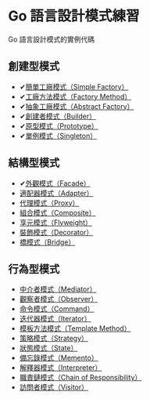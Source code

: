 # Go 語言設計模式練習


Go 語言設計模式的實例代碼

## 創建型模式

* ✔[簡單工廠模式（Simple Factory）](https://github.com/senghoo/golang-design-pattern/tree/master/00_simple_factory)
* ✔[工廠方法模式（Factory Method）](https://github.com/senghoo/golang-design-pattern/tree/master/04_factory_method)
* ✔[抽象工廠模式（Abstract Factory）](https://github.com/senghoo/golang-design-pattern/tree/master/05_abstract_factory)
* ✔[創建者模式（Builder）](https://github.com/senghoo/golang-design-pattern/tree/master/06_builder)
* ✔[原型模式（Prototype）](https://github.com/senghoo/golang-design-pattern/tree/master/07_prototype)
* ✔[單例模式（Singleton）](https://github.com/senghoo/golang-design-pattern/tree/master/03_singleton)

## 結構型模式

* ✔[外觀模式（Facade）](https://github.com/senghoo/golang-design-pattern/tree/master/01_facade)
* [適配器模式（Adapter）](https://github.com/senghoo/golang-design-pattern/tree/master/02_adapter)
* [代理模式（Proxy）](https://github.com/senghoo/golang-design-pattern/tree/master/09_proxy)
* [組合模式（Composite）](https://github.com/senghoo/golang-design-pattern/tree/master/13_composite)
* [享元模式（Flyweight）](https://github.com/senghoo/golang-design-pattern/tree/master/18_flyweight)
* [裝飾模式（Decorator）](https://github.com/senghoo/golang-design-pattern/tree/master/20_decorator)
* [橋模式（Bridge）](https://github.com/senghoo/golang-design-pattern/tree/master/22_bridge)

## 行為型模式

* [中介者模式（Mediator）](https://github.com/senghoo/golang-design-pattern/tree/master/08_mediator)
* [觀察者模式（Observer）](https://github.com/senghoo/golang-design-pattern/tree/master/10_observer)
* [命令模式（Command）](https://github.com/senghoo/golang-design-pattern/tree/master/11_command)
* [迭代器模式（Iterator）](https://github.com/senghoo/golang-design-pattern/tree/master/12_iterator)
* [模板方法模式（Template Method）](https://github.com/senghoo/golang-design-pattern/tree/master/14_template_method)
* [策略模式（Strategy）](https://github.com/senghoo/golang-design-pattern/tree/master/15_strategy)
* [狀態模式（State）](https://github.com/senghoo/golang-design-pattern/tree/master/16_state)
* [備忘錄模式（Memento）](https://github.com/senghoo/golang-design-pattern/tree/master/17_memento)
* [解釋器模式（Interpreter）](https://github.com/senghoo/golang-design-pattern/tree/master/19_interpreter)
* [職責鏈模式（Chain of Responsibility）](https://github.com/senghoo/golang-design-pattern/tree/master/21_chain_of_responsibility)
* [訪問者模式（Visitor）](https://github.com/senghoo/golang-design-pattern/tree/master/23_visitor)